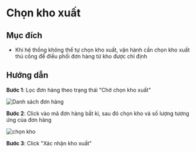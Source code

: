 # Chọn kho xuất
## Mục đích
- Khi hệ thống không thể tự chọn kho xuất, vận hành cần chọn kho xuất thủ công để điều phối đơn hàng từ kho được chỉ định

## Hướng dẫn
**Bước 1**: Lọc đơn hàng theo trạng thái "Chờ chọn kho xuất"

![Danh sách đơn hàng](https://user-images.githubusercontent.com/24457565/134948165-b3a9689d-50d4-4f3b-a376-bc7ab3eedb81.png)


**Bước 2**: Click vào mã đơn hàng bất kì, sau đó chọn kho và số lượng tương ứng của đơn hàng

![chọn kho](https://user-images.githubusercontent.com/24457565/134948556-4784ebd6-89c8-43f7-83b4-30cef2bb0ae1.png)


**Bước 3**: Click "Xác nhận kho xuất"

